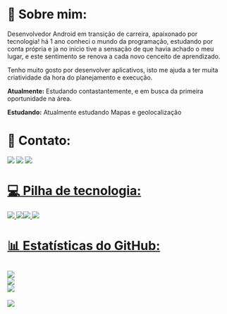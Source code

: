 # 💫 Sobre mim:

Desenvolvedor Android em transição de carreira, apaixonado por tecnologia! há 1 ano conheci o mundo da programação, estudando por conta própria e ja no inicio
tive a sensação de que havia achado o meu lugar, e este sentimento se renova a cada novo cenceito de aprendizado.

Tenho muito gosto por desenvolver aplicativos, isto me ajuda a ter muita criatividade da hora do planejamento e execução.

**Atualmente:** Estudando contastantemente, e em busca da primeira oportunidade na área.

**Estudando:** Atualmente estudando Mapas e geolocalização


# 📧 Contato:

<a href="https://wa.me/+5511932671899"><img src="https://img.shields.io/badge/WhatsApp-25D366?style=for-the -badge&logo=whatsapp&logoColor=white"/><a/>
<a href="mailto:aliaraujo197@gmail.com"><img src="https://img.shields.io/badge/Gmail-D14836?style=for-the-badge&logo=gmail&logoColor=white"/><a />
<a href="https://www.linkedin.com/in/alisson-pereira-73b47b243/"><img src="https://img.shields.io/badge/LinkedIn-0077B5?style=for-the-badge&logo=linkedin&logoColor=white"/>



# 💻 Pilha de tecnologia:

<img src="https://img.shields.io/badge/Android-3DDC84?style=for-the-badge&logo=android&logoColor=white"/> <img src="https://img.shields.io/badge/Android_Studio-3DDC84?style=for-the-badge&logo=android-studio&logoColor=white"/><img src="https://img.shields.io/badge/GitHub-100000?style=for-the-badge&logo=github&logoColor=white"/>
<img src="https://img.shields.io/badge/Kotlin-0095D5?&style=for-the-badge&logo=kotlin&logoColor=white"/>


# 📊 Estatísticas do GitHub:
![](https://github-readme-stats.vercel.app/api?username=Araujo-Alisson&theme=default&hide_border=false&include_all_commits=true&count_private=true)<br/>
![](https://github-readme-streak-stats.herokuapp.com/?user=Araujo-Alisson&theme=default&hide_border=false)<br/>
![](https://github-readme-stats.vercel.app/api/top-langs/?username=Araujo-Alisson&theme=default&hide_border=false&include_all_commits=true&count_private=true&layout=compact)
---
[![](https://visitcount.itsvg.in/api?id=Araujo-Alisson&label=Profile%20Views&color=1&icon=5&pretty=false)](https://visitcount.itsvg.in)
